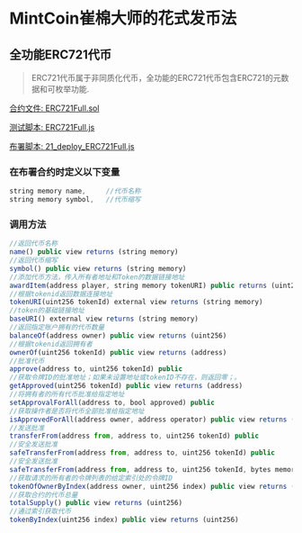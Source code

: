 # MintCoin崔棉大师的花式发币法

## 全功能ERC721代币
> ERC721代币属于非同质化代币，全功能的ERC721代币包含ERC721的元数据和可枚举功能.

[合约文件: ERC721Full.sol](https://github.com/Fankouzu/MintCoin/blob/master/contracts/ERC721/ERC721Full.sol)

[测试脚本: ERC721Full.js](https://github.com/Fankouzu/MintCoin/blob/master/test/ERC721/ERC721Full.js)

[布署脚本: 21_deploy_ERC721Full.js](https://github.com/Fankouzu/MintCoin/blob/master/migrations/21_deploy_ERC721Full.js)

### 在布署合约时定义以下变量
```javascript
string memory name,     //代币名称
string memory symbol,   //代币缩写
```
### 调用方法
```javascript
//返回代币名称
name() public view returns (string memory)
//返回代币缩写
symbol() public view returns (string memory)
//添加代币方法，传入所有者地址和Token的数据链接地址
awardItem(address player, string memory tokenURI) public returns (uint256)
//根据tokenid返回数据连接地址
tokenURI(uint256 tokenId) external view returns (string memory)
//token的基础链接地址
baseURI() external view returns (string memory) 
//返回指定账户拥有的代币数量
balanceOf(address owner) public view returns (uint256)
//根据tokenid返回拥有者
ownerOf(uint256 tokenId) public view returns (address)
//批准代币
approve(address to, uint256 tokenId) public
//获取令牌ID的批准地址；如果未设置地址或tokenID不存在，则返回零；。
getApproved(uint256 tokenId) public view returns (address)
//将拥有者的所有代币批准给指定地址
setApprovalForAll(address to, bool approved) public
//获取操作者是否将代币全部批准给指定地址
isApprovedForAll(address owner, address operator) public view returns (bool)
//发送批准
transferFrom(address from, address to, uint256 tokenId) public
//安全发送批准
safeTransferFrom(address from, address to, uint256 tokenId) public
//安全发送批准
safeTransferFrom(address from, address to, uint256 tokenId, bytes memory _data) public
//获取请求的所有者的令牌列表的给定索引处的令牌ID
tokenOfOwnerByIndex(address owner, uint256 index) public view returns (uint256)
//获取合约的代币总量
totalSupply() public view returns (uint256)
//通过索引获取代币
tokenByIndex(uint256 index) public view returns (uint256)
```
